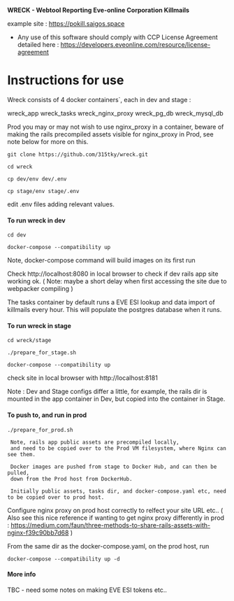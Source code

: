 **WRECK - Webtool Reporting Eve-online Corporation Killmails**

example site : https://pokill.saigos.space


* Any use of this software should comply with CCP License Agreement detailed here :
https://developers.eveonline.com/resource/license-agreement                       


Instructions for use
============================================================

Wreck consists of 4 docker containers`, each in dev and stage :

wreck_app 
wreck_tasks
wreck_nginx_proxy
wreck_pg_db
wreck_mysql_db

Prod you may or may not wish to use nginx_proxy in a container, beware of 
making the rails precompiled assets visible for nginx_proxy in Prod, see note below for more on this.

```git clone https://github.com/315tky/wreck.git```

```cd wreck```

```cp dev/env dev/.env```

```cp stage/env stage/.env```

edit .env files adding relevant values.

<h4>To run wreck in dev</h4> 

```cd dev```

```docker-compose --compatibility up```

Note, docker-compose command will build images on its first run

Check http://localhost:8080 in local browser to check if dev rails app site working ok.
( Note: maybe a short delay when first accessing the site due to webpacker compiling )

The tasks container by default runs a EVE ESI lookup and data import of killmails every hour.
This will populate the postgres database when it runs.


<h4>To run wreck in stage</h4>

```cd wreck/stage```

```./prepare_for_stage.sh```

```docker-compose --compatibility up```

check site in local browser with http://localhost:8181

Note : Dev and Stage configs differ a little, for example, 
       the rails dir is mounted in the app container in Dev, 
       but copied into the container in Stage.

<h4>To push to, and run in prod</h4>

```./prepare_for_prod.sh```

     Note, rails app public assets are precompiled locally,
     and need to be copied over to the Prod VM filesystem, where Nginx can see them.

     Docker images are pushed from stage to Docker Hub, and can then be pulled,
     down from the Prod host from DockerHub. 

     Initially public assets, tasks dir, and docker-compose.yaml etc, need to be copied over to prod host.  

   Configure nginx proxy on prod host correctly to relfect your site URL etc..
   ( Also see this nice reference if wanting to get nginx proxy differently in prod :
     https://medium.com/faun/three-methods-to-share-rails-assets-with-nginx-f39c90bb7d68 )

   From the same dir as the docker-compose.yaml, on the prod host, run
    
   ```docker-compose --compatibility up -d```

  
<h4>More info</h4>

TBC - need some notes on making EVE ESI tokens etc.. 
